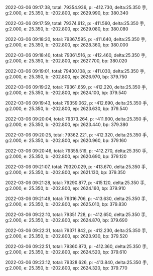 2022-03-06 09:17:38, total: 79354.936, p: -412.730, delta:25.350 手, g:2.000, e: 25.350, b: -202.800, ep: 2629.990, bp: 380.340

2022-03-06 09:17:59, total: 79374.612, p: -411.560, delta:25.350 手, g:2.000, e: 25.350, b: -202.800, ep: 2629.080, bp: 380.080

2022-03-06 09:18:20, total: 79367.595, p: -411.640, delta:25.350 手, g:2.000, e: 25.350, b: -202.800, ep: 2628.360, bp: 380.000

2022-03-06 09:18:40, total: 79361.516, p: -412.460, delta:25.350 手, g:2.000, e: 25.350, b: -202.800, ep: 2627.700, bp: 380.020

2022-03-06 09:19:01, total: 79400.108, p: -411.030, delta:25.350 手, g:2.000, e: 25.350, b: -202.800, ep: 2626.970, bp: 379.750

2022-03-06 09:19:22, total: 79361.659, p: -412.220, delta:25.350 手, g:2.000, e: 25.350, b: -202.800, ep: 2624.100, bp: 379.540

2022-03-06 09:19:43, total: 79359.062, p: -412.690, delta:25.350 手, g:2.000, e: 25.350, b: -202.800, ep: 2623.630, bp: 379.540

2022-03-06 09:20:04, total: 79373.264, p: -411.600, delta:25.350 手, g:2.000, e: 25.350, b: -202.800, ep: 2623.440, bp: 379.380

2022-03-06 09:20:25, total: 79362.221, p: -412.320, delta:25.350 手, g:2.000, e: 25.350, b: -202.800, ep: 2620.960, bp: 379.160

2022-03-06 09:20:46, total: 79355.519, p: -412.270, delta:25.350 手, g:2.000, e: 25.350, b: -202.800, ep: 2620.690, bp: 379.120

2022-03-06 09:21:07, total: 79320.029, p: -413.670, delta:25.350 手, g:2.000, e: 25.350, b: -202.800, ep: 2621.130, bp: 379.350

2022-03-06 09:21:28, total: 79290.877, p: -415.120, delta:25.350 手, g:2.000, e: 25.350, b: -202.800, ep: 2624.160, bp: 379.910

2022-03-06 09:21:49, total: 79316.706, p: -413.630, delta:25.350 手, g:2.000, e: 25.350, b: -202.800, ep: 2625.010, bp: 379.830

2022-03-06 09:22:10, total: 79351.728, p: -412.650, delta:25.350 手, g:2.000, e: 25.350, b: -202.800, ep: 2624.870, bp: 379.690

2022-03-06 09:22:31, total: 79371.842, p: -412.230, delta:25.350 手, g:2.000, e: 25.350, b: -202.800, ep: 2623.930, bp: 379.520

2022-03-06 09:22:51, total: 79360.873, p: -412.360, delta:25.350 手, g:2.000, e: 25.350, b: -202.800, ep: 2624.520, bp: 379.610

2022-03-06 09:23:12, total: 79328.626, p: -413.840, delta:25.350 手, g:2.000, e: 25.350, b: -202.800, ep: 2624.320, bp: 379.770